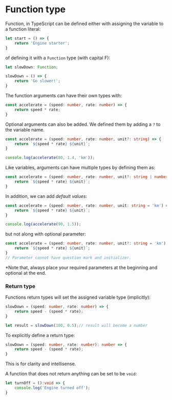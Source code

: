# Function type

Function, in TypeScript can be defined either with assigning the variable to a function literal:

```ts
let start = () => {
    return 'Engine starter';
}
```

of defining it with a ```Function``` type (with capital F):

```ts
let slowDown: Function;

slowDown = () => {
    return 'Go slower!';
}
```

The function arguments can have their own types with:

```ts
const accelerate = (speed: number, rate: number) => {
    return speed * rate;
}
```

Optional arguments can also be added. We defined them by adding a ```?``` to the variable name.

```ts
const accelerate = (speed: number, rate: number, unit?: string) => {
    return `${speed * rate} ${unit}`;
}

console.log(accelerate(80, 1.4, 'km'));
```

Like variables, arguments can have multiple types by defining them as:

```ts
const accelerate = (speed: number, rate: number, unit?: string | number) => {
    return `${speed * rate} ${unit}`;
}
```

In addition, we can add *default values*:

```ts
const accelerate = (speed: number, rate: number, unit: string = 'km') => {
    return `${speed * rate} ${unit}`;
}

console.log(accelerate(90, 1.5));
```

but not along with optional parameter:

```ts
const accelerate = (speed: number, rate: number, unit?: string = 'km') => {
    return `${speed * rate} ${unit}`;
}
// Parameter cannot have question mark and initializer.
```

*Note that, always place your required parameters at the beginning and optional at the end.

### Return type

Functions return types will set the assigned variable type (implicitly):

```ts
slowDown = (speed: number, rate: number) => {
    return speed - (speed * rate);
}

let result = slowDown(100, 0.5);// result will become a number
```

To explicitly define a return type:

```ts
slowDown = (speed: number, rate: number): number => {
    return speed - (speed * rate);
}
```

This is for clarity and intellisense.

A function that does not return anything can be set to be ```void```:

```ts
let turnOff = ():void => {
    console.log('Engine turned off');
}
```